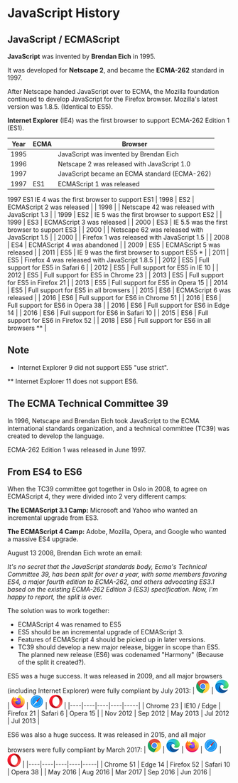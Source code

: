# JavaScript History

## JavaScript / ECMAScript
**JavaScript** was invented by **Brendan Eich** in 1995.

It was developed for **Netscape 2**, and became the **ECMA-262** standard in 1997.

After Netscape handed JavaScript over to ECMA, the Mozilla foundation continued to develop JavaScript for the Firefox browser. Mozilla's latest version was 1.8.5. (Identical to ES5).

**Internet Explorer** (IE4) was the first browser to support ECMA-262 Edition 1 (ES1).

| **Year**	| **ECMA**	| **Browser** |
|---|---|---|
| 1995	| 	| JavaScript was invented by Brendan Eich |
| 1996	|   | Netscape 2 was released with JavaScript 1.0 |
| 1997	|   | JavaScript became an ECMA standard (ECMA-262) |
| 1997	| ES1	| ECMAScript 1 was released |
1997	ES1	IE 4 was the first browser to support ES1
| 1998	| ES2	| ECMAScript 2 was released |
| 1998	|  	| Netscape 42 was released with JavaScript 1.3 |
| 1999	| ES2	| IE 5 was the first browser to support ES2 |
| 1999	| ES3	| ECMAScript 3 was released |
| 2000	| ES3	| IE 5.5 was the first browser to support ES3 |
| 2000	|       | Netscape 62 was released with JavaScript 1.5 |
| 2000	|       | Firefox 1 was released with JavaScript 1.5 |
| 2008	| ES4	| ECMAScript 4 was abandoned |
| 2009	| ES5	| ECMAScript 5 was released |
| 2011	| ES5	| IE 9 was the first browser to support ES5 * |
| 2011	| ES5	| Firefox 4 was released with JavaScript 1.8.5 |
| 2012	| ES5	| Full support for ES5 in Safari 6 |
| 2012	| ES5	| Full support for ES5 in IE 10 |
| 2012	| ES5	| Full support for ES5 in Chrome 23  |
| 2013	| ES5	| Full support for ES5 in Firefox 21 |
| 2013	| ES5	| Full support for ES5 in Opera 15 |
| 2014	| ES5	| Full support for ES5 in all browsers |
| 2015	| ES6	| ECMAScript 6 was released |
| 2016	| ES6	| Full support for ES6 in Chrome 51 |
| 2016	| ES6	| Full support for ES6 in Opera 38 |
| 2016	| ES6	| Full support for ES6 in Edge 14 |
| 2016	| ES6	| Full support for ES6 in Safari 10 |
| 2015	| ES6	| Full support for ES6 in Firefox 52 |
| 2018	| ES6	| Full support for ES6 in all browsers ** |


## Note
 * Internet Explorer 9 did not support ES5 "use strict".

 ** Internet Explorer 11 does not support ES6.


## The ECMA Technical Committee 39
In 1996, Netscape and Brendan Eich took JavaScript to the ECMA international standards organization, and a technical committee (TC39) was created to develop the language.

ECMA-262 Edition 1 was released in June 1997.


## From ES4 to ES6
When the TC39 committee got together in Oslo in 2008, to agree on ECMAScript 4, they were divided into 2 very different camps:

**The ECMAScript 3.1 Camp:**
Microsoft and Yahoo who wanted an incremental upgrade from ES3.

**The ECMAScript 4 Camp:**
Adobe, Mozilla, Opera, and Google who wanted a massive ES4 upgrade.

August 13 2008, Brendan Eich wrote an email:

*It's no secret that the JavaScript standards body, Ecma's Technical Committee 39, has been split for over a year, with some members favoring ES4, a major fourth edition to ECMA-262, and others advocating ES3.1 based on the existing ECMA-262 Edition 3 (ES3) specification. Now, I'm happy to report, the split is over.*


The solution was to work together:

* ECMAScript 4 was renamed to ES5
* ES5 should be an incremental upgrade of ECMAScript 3.
* Features of ECMAScript 4 should be picked up in later versions.
* TC39 should develop a new major release, bigger in scope than ES5.
The planned new release (ES6) was codenamed "Harmony" (Because of the split it created?).


ES5 was a huge success. It was released in 2009, and all major browsers (including Internet Explorer) were fully compliant by July 2013:
| ![](../../Icons/compatible_chrome.png) | ![](../../Icons/compatible_edge.png) | ![](../../Icons/compatible_firefox.png) | ![](../../Icons/compatible_safari.png) | ![](../../Icons/compatible_opera.png) |
|----|----|----|----|-----|
| Chrome 23	| IE10 / Edge	| Firefox 21	| Safari 6	| Opera 15 |
| Nov 2012	| Sep 2012	| May 2013	| Jul 2012	| Jul 2013 |


ES6 was also a huge success. It was released in 2015, and all major browsers were fully compliant by March 2017:
| ![](../../Icons/compatible_chrome.png) | ![](../../Icons/compatible_edge.png) | ![](../../Icons/compatible_firefox.png) | ![](../../Icons/compatible_safari.png) | ![](../../Icons/compatible_opera.png) |
|----|----|----|----|-----|
| Chrome 51	| Edge 14	| Firefox 52	| Safari 10	| Opera 38 |
| May 2016	| Aug 2016	| Mar 2017	| Sep 2016	| Jun 2016 |
